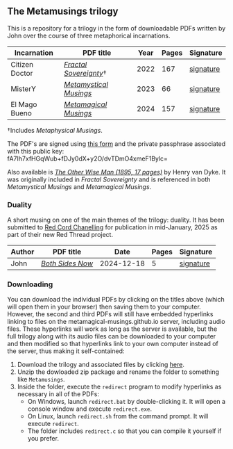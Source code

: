 ## The Metamusings trilogy
This is a repository for a trilogy in the form of downloadable PDFs written by John over the course of three metaphorical incarnations.

|**Incarnation**|**PDF title**|**Year**|**Pages**|**Signature**|
|---------------|-------------|--------|---------|-------------|
|Citizen Doctor |[*Fractal Sovereignty*](https://metamagical-musings.github.io/Fractal-Sovereignty.pdf)†|2022|167|[signature](https://metamagical-musings.github.io/signatures/Fractal-Sovereignty.txt)|
|MisterY        |[*Metamystical Musings*](https://metamagical-musings.github.io/Metamystical-Musings.pdf)|2023|66|[signature](https://metamagical-musings.github.io/signatures/Metamystical-Musings.txt)|
|El Mago Bueno  |[*Metamagical Musings*](https://metamagical-musings.github.io/Metamagical-Musings.pdf)|2024|157|[signature](https://metamagical-musings.github.io/signatures/Metamagical-Musings.txt)|

†Includes *Metaphysical Musings*.

The PDF's are signed using [this form](https://metamagical-musings.github.io/hash-and-sign.html) and the private passphrase associated
with this public key: fA7Ih7xfHGqWub+fDJy0dX+y2O/dvTDmO4xmeF1Bylc=

Also available is [*The Other Wise Man (1895, 17 pages)*](https://metamagical-musings.github.io/The-Other-Wise-Man.pdf) by Henry van Dyke. It was originally included in *Fractal Sovereignty* and is referenced in both *Metamystical Musings* and *Metamagical Musings*.

### Duality
A short musing on one of the main themes of the trilogy: duality. It has been submitted to [Red Cord Chanelling](https://www.redcordchanneling.com/)
for publication in mid-January, 2025 as part of their new Red Thread project. 

|**Author**|**PDF title**|**Date**|**Pages**|**Signature**|
|---------------|-------------|--------|---------|-------------|
|John |[*Both Sides Now*](https://metamagical-musings.github.io/Both-Sides-Now.pdf)|2024-12-18|5|[signature](https://metamagical-musings.github.io/signatures/Both-Sides-Now.txt)|

### Downloading
You can download the individual PDFs by clicking on the titles above (which will open them in your browser) then saving them to your computer. However, the second and third PDFs will still have embedded hyperlinks linking to files on the metamagical-musings.github.io server, including audio files. These hyperlinks will work as long as the server is available, but the full trilogy along with its audio files can be downloaded to your computer and then modified so that hyperlinks link to your own computer instead of the server, thus making it self-contained:
1. Download the trilogy and associated files by clicking [here](https://github.com/metamagical-musings/metamagical-musings.github.io/archive/refs/heads/main.zip).
2. Unzip the dowloaded zip package and rename the folder to something like `Metamusings`.
3. Inside the folder, execute the `redirect` program to modify hyperlinks as necessary in all of the PDFs:
   - On Windows, launch `redirect.bat` by double-clicking it. It will open a console window and execute `redirect.exe`.
   - On Linux, launch `redirect.sh` from the command prompt. It will execute `redirect`.
   - The folder includes `redirect.c` so that you can compile it yourself if you prefer.
